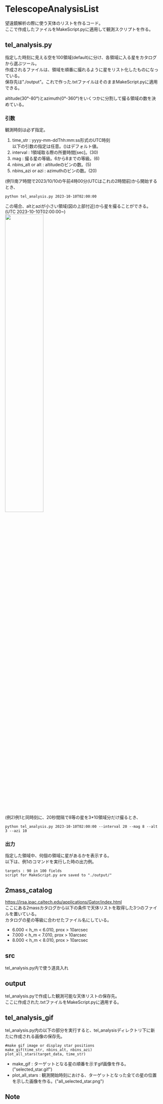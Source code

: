 # TelescopeAnalysisList
望遠鏡解析の際に使う天体のリストを作るコード。  
ここで作成したファイルをMakeScript.pyに適用して観測スクリプトを作る。

## tel_analysis.py
指定した時刻に見える空を100領域(default)に分け、各領域に入る星をカタログから選ぶツール。  
作成されるファイルは、領域を順番に撮れるように星をリスト化したものになっている。  
保存先は"./output"。これで作った.txtファイルはそのままMakeScript.pyに適用できる。  
  
altitude(30°-80°)とazimuth(0°-360°)をいくつかに分割して撮る領域の数を決めている。
### 引数
  観測時刻は必ず指定。
  1. time_str : yyyy-mm-ddThh:mm:ss形式のUTC時刻  
  以下の引数の指定は任意。()はデフォルト値。
  1. interval : 1領域取る際の所要時間[sec]。(30)
  2. mag : 撮る星の等級。6から8までの等級。(6)
  3. nbins_alt or alt : altitudeのビンの数。(5)
  4. nbins_azi or azi : azimuthのビンの数。(20)

  (例1)南ア時間で2023/10/10の午前4時00分(UTCはこれの2時間前)から開始するとき、
  ```
  python tel_analysis.py 2023-10-10T02:00:00
  ```
  この場合、altとaziが小さい領域(図の上部付近)から星を撮ることができる。(UTC 2023-10-10T02:00:00~)  
  <img src="https://github.com/tomo729310/TelescopeAnalysisList/assets/95862047/dce94add-fa47-4567-b42e-8f333dd51d62" width="50%" />

  (例2)例1と同時刻に、20秒間隔で8等の星を3*10領域分だけ撮るとき、
  ```
  python tel_analysis.py 2023-10-10T02:00:00 --interval 20 --mag 8 --alt 3 --azi 10
  ```

### 出力
  指定した領域中、何個の領域に星があるかを表示する。  
  以下は、例1のコマンドを実行した時の出力例。
  ```
  targets : 90 in 100 fields
  script for MakeScript.py are saved to "./output/"
  ```

## 2mass_catalog
https://irsa.ipac.caltech.edu/applications/Gator/index.html  
ここにある2massカタログから以下の条件で天体リストを取得した3つのファイルを置いている。  
カタログの星の等級に合わせたファイル名にしている。
  - 6.000 < h_m < 6.010, prox > 10arcsec
  - 7.000 < h_m < 7.010, prox > 10arcsec
  - 8.000 < h_m < 8.010, prox > 10arcsec

## src
tel_analysis.py内で使う道具入れ

## output
tel_analysis.pyで作成した観測可能な天体リストの保存先。  
ここに作成された.txtファイルをMakeScript.pyに適用する。

## tel_analysis_gif
tel_analysis.py内の以下の部分を実行すると、tel_analysisディレクトリ下に新たに作成される画像の保存先。
```
#make gif image or display star positions
make_gif(time_str, nbins_alt, nbins_azi)
plot_all_stars(target_data, time_str)
```
- make_gif : ターゲットとなる星の順番を示すgif画像を作る。("selected_star.gif")
- plot_all_stars : 観測開始時刻における、ターゲットとなった全ての星の位置を示した画像を作る。("all_selected_star.png")

## Note

